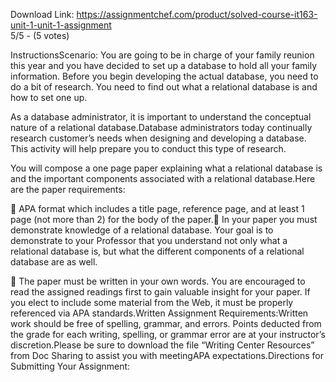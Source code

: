 Download Link: https://assignmentchef.com/product/solved-course-it163-unit-1-unit-1-assignment
<br>
5/5 - (5 votes)

InstructionsScenario: You are going to be in charge of your family reunion this year and you have decided to set up a database to hold all your family information. Before you begin developing the actual database, you need to do a bit of research. You need to find out what a relational database is and how to set one up.



As a database administrator, it is important to understand the conceptual nature of a relational database.Database administrators today continually research customer’s needs when designing and developing a database. This activity will help prepare you to conduct this type of research.

You will compose a one page paper explaining what a relational database is and the important components associated with a relational database.Here are the paper requirements:

 APA format which includes a title page, reference page, and at least 1 page (not more than 2) for the body of the paper. In your paper you must demonstrate knowledge of a relational database. Your goal is to demonstrate to your Professor that you understand not only what a relational database is, but what the different components of a relational database are as well.

 The paper must be written in your own words. You are encouraged to read the assigned readings first to gain valuable insight for your paper. If you elect to include some material from the Web, it must be properly referenced via APA standards.Written Assignment Requirements:Written work should be free of spelling, grammar, and errors. Points deducted from the grade for each writing, spelling, or grammar error are at your instructor’s discretion.Please be sure to download the file “Writing Center Resources” from Doc Sharing to assist you with meetingAPA expectations.Directions for Submitting Your Assignment: